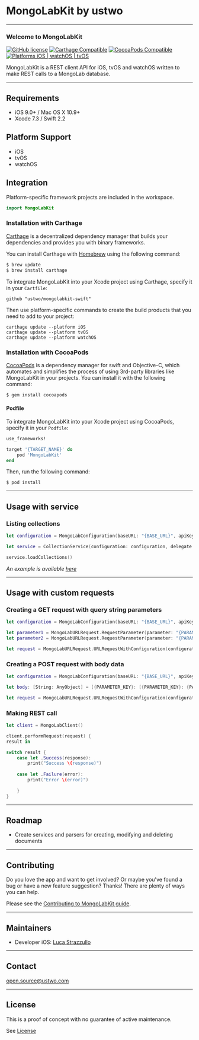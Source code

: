 # MongoLabKit by ustwo
---

### Welcome to MongoLabKit 
[![GitHub license](https://img.shields.io/badge/license-MIT-lightgrey.svg)](https://github.com/ustwo/mongolabkit-swift/blob/master/LICENSE) 
[![Carthage Compatible](https://img.shields.io/badge/Carthage-compatible-4BC51D.svg?style=flat)](https://github.com/Carthage/Carthage)
[![CocoaPods Compatible](https://img.shields.io/badge/Pods-compatible-4BC51D.svg?style=flat)](https://cocoapods.org)
[![Platforms iOS | watchOS | tvOS](https://img.shields.io/badge/Platforms-iOS%20%7C%20watchOS%20%7C%20tvOS-lightgray.svg?style=flat)](https://developer.apple.com/swift/)

MongoLabKit is a REST client API for iOS, tvOS and watchOS written to make REST calls to a MongoLab database.

---

## Requirements 

- iOS 9.0+ / Mac OS X 10.9+
- Xcode 7.3 / Swift 2.2

## Platform Support

- iOS
- tvOS
- watchOS

## Integration

Platform-specific framework projects are included in the workspace.

``` swift 
import MongoLabKit
```

### Installation with Carthage

[Carthage](https://github.com/Carthage/Carthage) is a decentralized dependency manager that builds your dependencies and provides you with binary frameworks.

You can install Carthage with [Homebrew](http://brew.sh/) using the following command:

``` bash
$ brew update
$ brew install carthage
```

To integrate MongoLabKit into your Xcode project using Carthage, specify it in your `Cartfile`:

``` ogdl
github "ustwo/mongolabkit-swift"
```

Then use platform-specific commands to create the build products that you need to add to your project:

````
carthage update --platform iOS
carthage update --platform tvOS
carthage update --platform watchOS
````

### Installation with CocoaPods

[CocoaPods](http://cocoapods.org) is a dependency manager for swift and Objective-C, which automates and simplifies the process of using 3rd-party libraries like MongoLabKit in your projects. You can install it with the following command:

```bash
$ gem install cocoapods
```

#### Podfile

To integrate MongoLabKit into your Xcode project using CocoaPods, specify it in your `Podfile`:

```ruby
use_frameworks!

target '{TARGET_NAME}' do
    pod 'MongoLabKit'
end
```

Then, run the following command:

```bash
$ pod install
```

---

## Usage with service

### Listing collections

``` swift
let configuration = MongoLabConfiguration(baseURL: "{BASE_URL}", apiKey: "{API_KEY}")

let service = CollectionService(configuration: configuration, delegate: self)

service.loadCollections()
```

*An example is available [here](https://github.com/ustwo/mongolabkit-swift/blob/master/MongoLabKit/MongoLabKitExamples/ViewController.swift)*

---

## Usage with custom requests

### Creating a GET request with query string parameters

``` Swift
let configuration = MongoLabConfiguration(baseURL: "{BASE_URL}", apiKey: "{API_KEY}")

let parameter1 = MongoLabURLRequest.RequestParameter(parameter: "{PARAMETER_NAME}", value: "{PARAMETER_VALUE}")
let parameter2 = MongoLabURLRequest.RequestParameter(parameter: "{PARAMETER_NAME}", value: "{PARAMETER_VALUE}")

let request = MongoLabURLRequest.URLRequestWithConfiguration(configuration, relativeURL: "collections/[COLLECTION_NAME]", method: .GET, parameters: [parameter1, parameter2], bodyData: nil)
```

### Creating a POST request with body data

``` Swift
let configuration = MongoLabConfiguration(baseURL: "{BASE_URL}", apiKey: "{API_KEY}")

let body: [String: AnyObject] = [{PARAMETER_KEY}: [{PARAMETER_KEY}: {PARAMETER_VALUE}]]

let request = MongoLabURLRequest.URLRequestWithConfiguration(configuration, relativeURL: "collections/[COLLECTION_NAME]", method: .POST, parameters: [], bodyData: body)
```

### Making REST call

``` Swift
let client = MongoLabClient()

client.performRequest(request) {
result in

switch result {
    case let .Success(response):
        print("Success \(response)")
    
    case let .Failure(error):
        print("Error \(error)")
    
    }
}
```

---

## Roadmap

* Create services and parsers for creating, modifying and deleting documents

---

## Contributing

Do you love the app and want to get involved? Or maybe you've found a bug or 
have a new feature suggestion? Thanks! There are plenty of ways you can help.

Please see the [Contributing to MongoLabKit guide](https://github.com/ustwo/mongolabkit-swift/blob/develop/CONTRIBUTING.md).

---

## Maintainers

* Developer iOS: [Luca Strazzullo](mailto:luca@ustwo.com)

---

## Contact

[open.source@ustwo.com](mailto:open.source@ustwo.com)

---

## License

This is a proof of concept with no guarantee of active maintenance.

See [License](./LICENSE)


